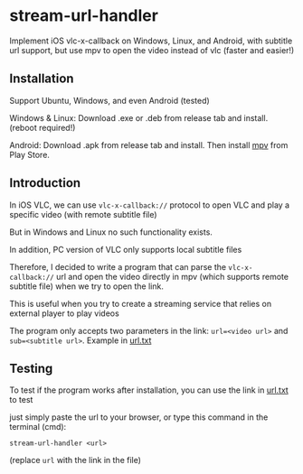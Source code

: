 # stream-url-handler
Implement iOS vlc-x-callback on Windows, Linux, and Android, with subtitle url support, but use mpv to open the video instead of vlc (faster and easier!)

## Installation

Support Ubuntu, Windows, and even Android (tested)

Windows & Linux: Download .exe or .deb from release tab and install. (reboot required!)

Android: Download .apk from release tab and install. Then install [mpv](https://play.google.com/store/apps/details?id=is.xyz.mpv&hl=zh_TW&gl=US&pli=1) from Play Store.

## Introduction

In iOS VLC, we can use `vlc-x-callback://` protocol to open VLC and play a specific video (with remote subtitle file)

But in Windows and Linux no such functionality exists.

In addition, PC version of VLC only supports local subtitle files

Therefore, I decided to write a program that can parse the `vlc-x-callback://` url and open the video directly in mpv (which supports remote subtitle file) when we try to open the link.

This is useful when you try to create a streaming service that relies on external player to play videos

The program only accepts two parameters in the link: `url=<video url>` and `sub=<subtitle url>`. Example in [url.txt](https://github.com/yzu1103309/stream-url-handler/blob/main/url.txt)

## Testing

To test if the program works after installation, you can use the link in [url.txt](https://github.com/yzu1103309/stream-url-handler/blob/main/url.txt) to test

just simply paste the url to your browser, or type this command in the terminal (cmd):

```
stream-url-handler <url>
```
(replace `url` with the link in the file)
